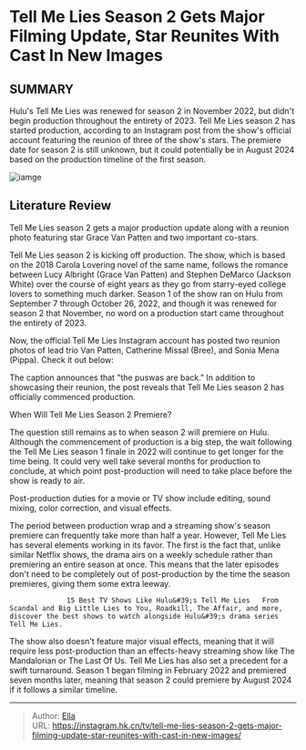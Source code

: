 # Tell Me Lies Season 2 Gets Major Filming Update, Star Reunites With Cast In New Images


## SUMMARY 



  Hulu&#39;s Tell Me Lies was renewed for season 2 in November 2022, but didn&#39;t begin production throughout the entirety of 2023.   Tell Me Lies season 2 has started production, according to an Instagram post from the show&#39;s official account featuring the reunion of three of the show&#39;s stars.   The premiere date for season 2 is still unknown, but it could potentially be in August 2024 based on the production timeline of the first season.  

![iamge](https://static1.srcdn.com/wordpress/wp-content/uploads/2024/01/grace-van-patten-as-lucy-albright-in-tell-me-lies-season-1.jpg)

## Literature Review

Tell Me Lies season 2 gets a major production update along with a reunion photo featuring star Grace Van Patten and two important co-stars.




Tell Me Lies season 2 is kicking off production. The show, which is based on the 2018 Carola Lovering novel of the same name, follows the romance between Lucy Albright (Grace Van Patten) and Stephen DeMarco (Jackson White) over the course of eight years as they go from starry-eyed college lovers to something much darker. Season 1 of the show ran on Hulu from September 7 through October 26, 2022, and though it was renewed for season 2 that November, no word on a production start came throughout the entirety of 2023.




Now, the official Tell Me Lies Instagram account has posted two reunion photos of lead trio Van Patten, Catherine Missal (Bree), and Sonia Mena (Pippa). Check it out below:


 

The caption announces that &#34;the puswas are back.&#34; In addition to showcasing their reunion, the post reveals that Tell Me Lies season 2 has officially commenced production.


 When Will Tell Me Lies Season 2 Premiere? 
          

The question still remains as to when season 2 will premiere on Hulu. Although the commencement of production is a big step, the wait following the Tell Me Lies season 1 finale in 2022 will continue to get longer for the time being. It could very well take several months for production to conclude, at which point post-production will need to take place before the show is ready to air.






Post-production duties for a movie or TV show include editing, sound mixing, color correction, and visual effects.




The period between production wrap and a streaming show&#39;s season premiere can frequently take more than half a year. However, Tell Me Lies has several elements working in its favor. The first is the fact that, unlike similar Netflix shows, the drama airs on a weekly schedule rather than premiering an entire season at once. This means that the later episodes don&#39;t need to be completely out of post-production by the time the season premieres, giving them some extra leeway.

                  15 Best TV Shows Like Hulu&#39;s Tell Me Lies   From Scandal and Big Little Lies to You, Roadkill, The Affair, and more, discover the best shows to watch alongside Hulu&#39;s drama series Tell Me Lies.    

The show also doesn&#39;t feature major visual effects, meaning that it will require less post-production than an effects-heavy streaming show like The Mandalorian or The Last Of Us. Tell Me Lies has also set a precedent for a swift turnaround. Season 1 began filming in February 2022 and premiered seven months later, meaning that season 2 could premiere by August 2024 if it follows a similar timeline.






---

> Author: [Ella](https://instagram.hk.cn/)  
> URL: https://instagram.hk.cn/tv/tell-me-lies-season-2-gets-major-filming-update-star-reunites-with-cast-in-new-images/  

